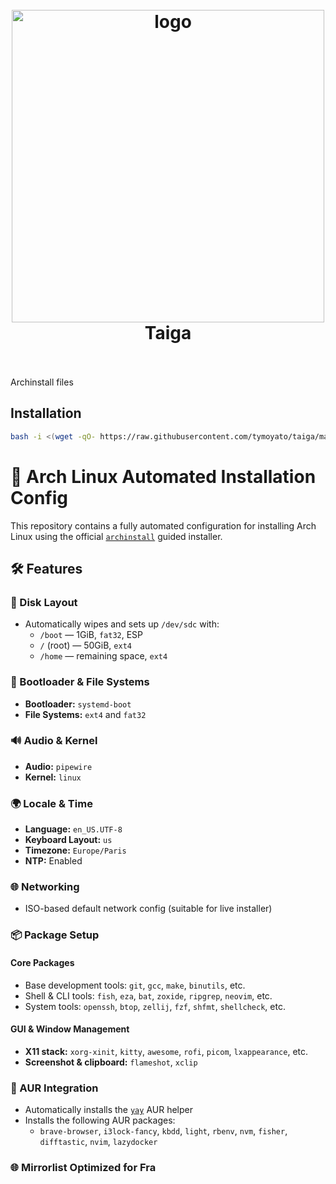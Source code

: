 <h1 align="center">
  <br>
  <img src="https://archlinux.org/static/logos/archlinux-logo-light-90dpi.png" alt="logo" width="500">
  <br>
  Taiga
  <br>
  <br>
</h1>

Archinstall files

## Installation

```bash
bash -i <(wget -qO- https://raw.githubusercontent.com/tymoyato/taiga/main/install.sh)
```

# 🧊 Arch Linux Automated Installation Config

This repository contains a fully automated configuration for installing Arch Linux using the official [`archinstall`](https://archlinux.org/packages/core/any/archinstall/) guided installer.

## 🛠 Features

### 🧩 Disk Layout
- Automatically wipes and sets up `/dev/sdc` with:
  - `/boot` — 1GiB, `fat32`, ESP
  - `/` (root) — 50GiB, `ext4`
  - `/home` — remaining space, `ext4`

### 🧱 Bootloader & File Systems
- **Bootloader:** `systemd-boot`
- **File Systems:** `ext4` and `fat32`

### 🔊 Audio & Kernel
- **Audio:** `pipewire`
- **Kernel:** `linux`

### 🌍 Locale & Time
- **Language:** `en_US.UTF-8`
- **Keyboard Layout:** `us`
- **Timezone:** `Europe/Paris`
- **NTP:** Enabled

### 🌐 Networking
- ISO-based default network config (suitable for live installer)

### 📦 Package Setup
#### Core Packages
- Base development tools: `git`, `gcc`, `make`, `binutils`, etc.
- Shell & CLI tools: `fish`, `eza`, `bat`, `zoxide`, `ripgrep`, `neovim`, etc.
- System tools: `openssh`, `btop`, `zellij`, `fzf`, `shfmt`, `shellcheck`, etc.

#### GUI & Window Management
- **X11 stack:** `xorg-xinit`, `kitty`, `awesome`, `rofi`, `picom`, `lxappearance`, etc.
- **Screenshot & clipboard:** `flameshot`, `xclip`

### 🚀 AUR Integration
- Automatically installs the [`yay`](https://aur.archlinux.org/packages/yay) AUR helper
- Installs the following AUR packages:
  - `brave-browser`, `i3lock-fancy`, `kbdd`, `light`, `rbenv`, `nvm`, `fisher`, `difftastic`, `nvim`, `lazydocker`

### 🌐 Mirrorlist Optimized for Fra
